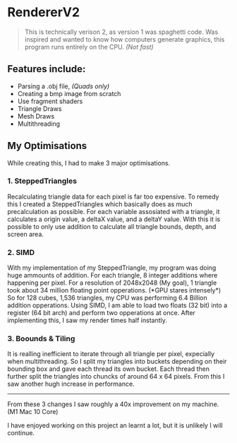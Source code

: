 # RendererV2
>This is technically verison 2, as version 1 was spaghetti code.
Was inspired and wanted to know how computers generate graphics, this program runs entirely on the CPU. _(Not fast)_

## Features include:
- Parsing a .obj file, _(Quads only)_
- Creating a bmp image from scratch
- Use fragment shaders
- Triangle Draws
- Mesh Draws
- Multithreading

## My Optimisations
While creating this, I had to make 3 major optimisations.

### 1. SteppedTriangles
Recalculating triangle data for each pixel is far too expensive.
To remedy this I created a SteppedTriangles which basically does as much precalculation as possible.
For each variable assosiated with a triangle, it calculates a origin value, a deltaX value, and a deltaY value.
With this it is possible to only use addition to calculate all triangle bounds, depth, and screen area.

### 2. SIMD
With my implementation of my SteppedTriangle, my program was doing huge ammounts of addition.
For each triangle, 8 integer additions where happening per pixel.
For a resolution of 2048x2048 (My goal), 1 triangle took about 34 million floating point opperations. (\*GPU stares intensely\*)
So for 128 cubes, 1,536 triangles, my CPU was performing 6.4 Billion addition opperations.
Using SIMD, I am able to load two floats (32 bit) into a register (64 bit arch) and perform two opperations at once.
After implementing this, I saw my render times half instantly.

### 3. Boounds & Tiling
It is realling inefficient to iterate through all triangle per pixel, expecially when multithreading.
So I split my triangles into buckets depending on their bounding box and gave each thread its own bucket.
Each thread then further split the triangles into chuncks of around 64 x 64 pixels.
From this I saw another hugh increase in performance.

---
From these 3 changes I saw roughly a 40x improvement on my machine. (M1 Mac 10 Core)

I have enjoyed working on this project an learnt a lot, but it is unlikely I will continue.

